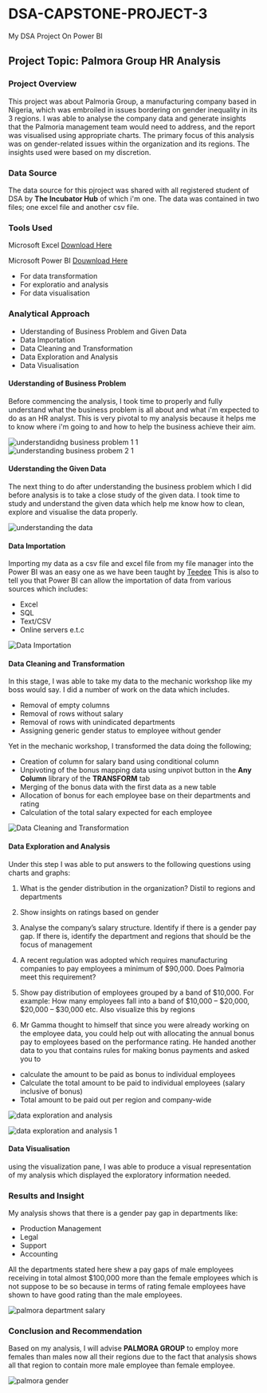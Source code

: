 # DSA-CAPSTONE-PROJECT-3
My DSA Project On Power BI

## Project Topic: Palmora Group HR Analysis
### Project Overview
This project was about Palmoria Group, a manufacturing company based in Nigeria, which was embroiled in issues 
bordering on gender inequality in its 3 regions. I was able to analyse the company data and generate insights that the Palmoria management 
team would need to address, and the report was visualised using appropriate charts. The primary focus of this analysis was on gender-related issues within the organization and its 
regions. The insights used were based on my discretion.
### Data Source
The data source for this pjroject was shared with all registered student of DSA by **The Incubator Hub** of which i'm one. The data was contained in two files; one excel file and another csv file.
### Tools Used
Microsoft Excel [Download Here](https://www.microsoft.com/en/microsoft-365/excel)

Microsoft Power BI [Douwnload Here](https://www.microsoft.com/en-us/download/details.aspx?id=58494)
- For data transformation
- For exploratio and analysis
- For data visualisation
### Analytical Approach
- Uderstanding of Business Problem and Given Data
- Data Importation
- Data Cleaning and Transformation
- Data Exploration and Analysis
- Data Visualisation
#### Uderstanding of Business Problem  
Before commencing the analysis, I took time to properly and fully understand what the business problem is all about and what i'm expected to do as an HR analyst. This is very pivotal to my analysis because it helps me to know where i'm going to and how to help the business achieve their aim.


![understandidng business problem 1 1](https://github.com/user-attachments/assets/9e5be27b-2d96-4f8f-9b8a-02be61bd32a0)
![understanding business probem 2 1](https://github.com/user-attachments/assets/ba855655-e15d-4625-acfb-80be70abed07)

#### Uderstanding the Given Data
The next thing to do after understanding the business problem which I did before analysis is to take a close study of the given data. I took time to study and understand the given data which help me know how to clean, explore and visualise the data properly.

![understanding the data](https://github.com/user-attachments/assets/7240788d-7763-4d42-b5dc-95db37406784)

#### Data Importation

Importing my data as a csv file and excel file from my file manager into the Power BI was an easy one as we have been taught by [Teedee](https://www.linkedin.com/in/temidayoayeni/) This is also to tell you that Power BI can allow the importation of data from various sources which includes:
  - Excel
  - SQL
  - Text/CSV
  - Online servers e.t.c

![Data Importation](https://github.com/user-attachments/assets/b4bea847-af4c-4076-93e1-216449c3d0a8)

#### Data Cleaning and Transformation
In this stage, I was able to take my data to the mechanic workshop like my boss would say. I did a number of work on the data which includes.
 - Removal of  empty columns
 - Removal of rows without salary
 - Removal of rows with unindicated departments
 - Assigning generic gender status to employee without gender

Yet in the mechanic workshop, I transformed the data doing the following;
 - Creation of column for salary band using conditional column
 - Unpivoting of the bonus mapping data using unpivot button in the **Any Column** library of the **TRANSFORM** tab
 - Merging of the bonus data with the first data as a new table 
 - Allocation of bonus for each employee base on their departments and rating
 - Calculation of the total salary expected for each employee

![Data Cleaning and Transformation](https://github.com/user-attachments/assets/4c28b30a-2da8-4392-b035-628389ef19e3)

#### Data Exploration and Analysis
Under this step I was able to put answers to the following questions using charts and graphs:

  1. What is the gender distribution in the organization? Distil to regions and departments

  2. Show insights on ratings based on gender

  3. Analyse the company’s salary structure. Identify if there is a gender pay gap. If there is, identify the department and regions that should be the focus of management

  4. A recent regulation was adopted which requires manufacturing companies to pay employees a minimum of $90,000. Does Palmoria meet this requirement?
     
  6. Show pay distribution of employees grouped by a band of $10,000. For example: How many employees fall into a band of $10,000 – $20,000, $20,000 – $30,000 etc. Also visualize this by regions
     
  8. Mr Gamma thought to himself that since you were already working on the employee data, you could help out with allocating the annual bonus pay to employees based on the performance rating. He handed another data to you that contains rules for making bonus payments and asked you to
   - calculate the amount to be paid as bonus to individual employees
   - Calculate the total amount to be paid to individual employees (salary inclusive of bonus)
   - Total amount to be paid out per region and company-wide

![data exploration and analysis](https://github.com/user-attachments/assets/f285f797-0204-4297-be92-b6441fbe1c06)

![data exploration and analysis 1](https://github.com/user-attachments/assets/b31d4d20-7549-4f40-8eed-03b03c157f58)

#### Data Visualisation
using the visualization pane, I was able to produce a visual representation of my analysis which displayed the exploratory information needed.

### Results and Insight
My analysis shows that there is a gender pay gap in departments like:
 - Production Management
 - Legal
 - Support
 - Accounting

All the departments stated here shew a pay gaps of male employees receiving in total almost $100,000 more than the female employees which is not suppose to be so because in terms of rating female employees have shown to have good rating than the male employees.

![palmora department salary](https://github.com/user-attachments/assets/3f0a5ebe-cead-4c64-a350-3636158ec695)

### Conclusion and Recommendation
Based on my analysis, I  will advise **PALMORA GROUP** to employ more females than males now all their regions due to the fact that analysis shows all that region to contain more male employee than female employee.

![palmora gender](https://github.com/user-attachments/assets/271989b5-3006-497a-81bd-ef6c05513859)

